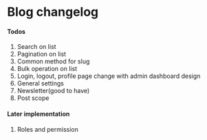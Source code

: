 # Blog changelog

#### Todos
1. Search on list
2. Pagination on list
3. Common method for slug
4. Bulk operation on list
5. Login, logout, profile page change with admin dashboard design
6. General settings
7. Newsletter(good to have)
8. Post scope

#### Later implementation
1. Roles and permission